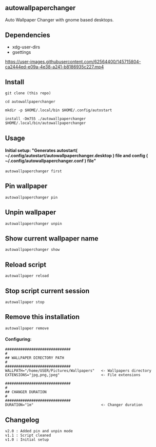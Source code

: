 ## autowallpaperchanger
Auto Wallpaper Changer with gnome based desktops.


## Dependencies
- xdg-user-dirs
- gsettings

https://user-images.githubusercontent.com/62564400/145715804-ca2444ed-e09a-4e38-a241-b8186935c227.mp4


## Install
```
git clone (this repo)

cd autowallpaperchanger

mkdir -p $HOME/.local/bin $HOME/.config/autostart

install -Dm755 ./autowallpaperchanger $HOME/.local/bin/autowallpaperchanger
```

## Usage
#### Initial setup: "Generates autostart( \~/.config/autostart/autowallpaperchanger.desktop ) file and config ( \~/.config/autowallpaperchanger.conf ) file"
```autowallpaperchanger first```

## Pin wallpaper
```autowallpaperchanger pin```

## Unpin wallpaper
```autowallpaperchanger unpin```

## Show current wallpaper name
```autowallpaperchanger show```

## Reload script
```autowallpaper reload```

## Stop script current session
```autowallpaper stop```

## Remove this installation
```autowallpaper remove```

#### Configuring:
```nano ~/.config/autowallpaperchanger.conf
##############################
#
## WALLPAPER DIRECTORY PATH
#
##############################
WALLPATH="/home/USER/Pictures/Wallpapers"   <- Wallpapers directory
EXTENSIONS="jpg,png,jpeg"                   <- File extensions

##############################
#
## CHANGER DURATION
#
##############################
DURATION="1m"                               <- Changer duration
```

## Changelog
```
v2.0 : Added pin and unpin mode
v1.1 : Script cleaned
v1.0 : Initial setup
```

